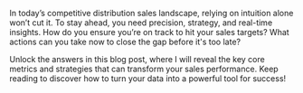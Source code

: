 In today’s competitive distribution sales landscape, relying on intuition alone won’t cut it. To stay ahead, you need precision, strategy, and real-time insights. How do you ensure you’re on track to hit your sales targets? What actions can you take now to close the gap before it's too late?

Unlock the answers in this blog post, where I will reveal the key core metrics and strategies that can transform your sales performance. Keep reading to discover how to turn your data into a powerful tool for success!
